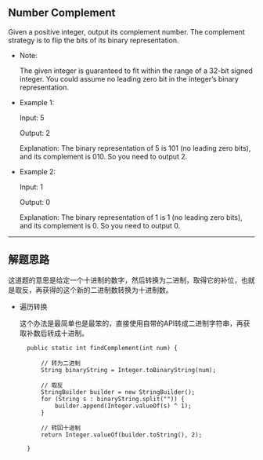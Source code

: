 ## Number Complement

Given a positive integer, output its complement number. The complement strategy is to flip the bits of its binary representation.

- Note:
  
  The given integer is guaranteed to fit within the range of a 32-bit signed integer.
  You could assume no leading zero bit in the integer’s binary representation.

- Example 1:
  
  Input: 5

  Output: 2

  Explanation: The binary representation of 5 is 101 (no leading zero bits), and its complement is 010. So you need to output 2.

- Example 2:
  
  Input: 1

  Output: 0

  Explanation: The binary representation of 1 is 1 (no leading zero bits), and its complement is 0. So you need to output 0.

---

## 解题思路

这道题的意思是给定一个十进制的数字，然后转换为二进制，取得它的补位，也就是取反，再获得的这个新的二进制数转换为十进制数。

- 遍历转换

  这个办法是最简单也是最笨的，直接使用自带的API转成二进制字符串，再获取补数后转成十进制。

  ```
    public static int findComplement(int num) {

        // 转为二进制
        String binaryString = Integer.toBinaryString(num);

        // 取反
        StringBuilder builder = new StringBuilder();
        for (String s : binaryString.split("")) {
            builder.append(Integer.valueOf(s) ^ 1);
        }

        // 转回十进制
        return Integer.valueOf(builder.toString(), 2);

    }
  ```